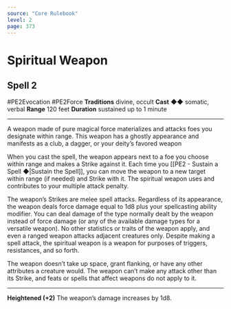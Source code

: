 ```yaml
---
source: "Core Rulebook"
level: 2
page: 373
---
```


# Spiritual Weapon
## Spell 2
#PE2Evocation #PE2Force 
**Traditions** divine, occult
**Cast** ◆◆ somatic, verbal
**Range** 120 feet
**Duration** sustained up to 1 minute

-----
A weapon made of pure magical force materializes and attacks foes you designate within range. This weapon has a ghostly appearance and manifests as a club, a dagger, or your deity’s favored weapon 

When you cast the spell, the weapon appears next to a foe you choose within range and makes a Strike against it. Each time you [[PE2 - Sustain a Spell ◆|Sustain the Spell]], you can move the weapon to a new target within range (if needed) and Strike with it. The spiritual weapon uses and contributes to your multiple attack penalty.

The weapon’s Strikes are melee spell attacks. Regardless of its appearance, the weapon deals force damage equal to 1d8 plus your spellcasting ability modifier. You can deal damage of the type normally dealt by the weapon instead of force damage (or any of the available damage types for a versatile weapon). No other statistics or traits of the weapon apply, and even a ranged weapon attacks adjacent creatures only. Despite making a spell attack, the spiritual weapon is a weapon for purposes of triggers, resistances, and so forth.

The weapon doesn’t take up space, grant flanking, or have any other attributes a creature would. The weapon can’t make any attack other than its Strike, and feats or spells that affect weapons do not apply to it.  

---
**Heightened (+2)** The weapon’s damage increases by 1d8.